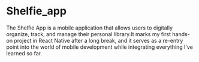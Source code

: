 # Shelfie_app
The Shelfie App is a mobile application that allows users to digitally organize, track, and manage their personal library.It marks my first hands-on project in React Native after a long break, and it serves as a re-entry point into the world of mobile development while integrating everything I’ve learned so far.
